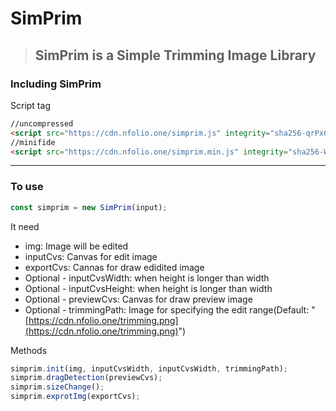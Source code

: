 # SimPrim

> ## SimPrim is a Simple Trimming Image Library

### Including SimPrim

Script tag

```html
//uncompressed
<script src="https://cdn.nfolio.one/simprim.js" integrity="sha256-qrPx0jmwpeft9mt670Gz0Cvc4kARXk7apLFAteQrftQ=" crossorigin="anonymous"></script>
//minifide
<script src="https://cdn.nfolio.one/simprim.min.js" integrity="sha256-WymoxirLBQrhCJCyYl4wdgo8a38vac1D7N8MAftf79M=" crossorigin="anonymous"></script>
```

---

### To use

```javascript
const simprim = new SimPrim(input);
```

It need 

- img: Image will be edited
- inputCvs: Canvas for edit image
- exportCvs: Cannas for draw edidited image
- Optional - inputCvsWidth: when height is longer than width
- Optional - inputCvsHeight: when height is longer than width
- Optional - previewCvs: Canvas for draw preview image
- Optional - trimmingPath: Image for specifying the edit range(Default: "[https://cdn.nfolio.one/trimming.png](https://cdn.nfolio.one/trimming.png)")



Methods

```javascript
simprim.init(img, inputCvsWidth, inputCvsWidth, trimmingPath);
simprim.dragDetection(previewCvs);
simprim.sizeChange();
simprim.exprotImg(exportCvs);
```